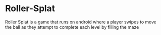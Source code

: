 # Roller-Splat
Roller Splat is a game that runs on android where a player swipes to move the ball as they attempt to complete each level by filling the maze
